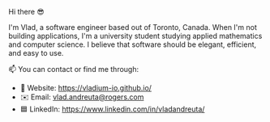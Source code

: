 Hi there 😎

I'm Vlad, a software engineer based out of Toronto, Canada. When I'm not building applications,
I'm a university student studying applied mathematics and computer science. I believe that 
software should be elegant, efficient, and easy to use.

 📫 You can contact or find me through:
   * 🔗 Website: https://vladium-io.github.io/
   * ✉️ Email: vlad.andreuta@rogers.com
   * 🟦 LinkedIn: https://www.linkedin.com/in/vladandreuta/
